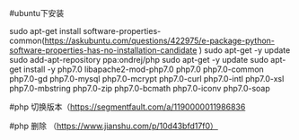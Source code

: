 #ubuntu下安装



sudo apt-get install software-properties-common(https://askubuntu.com/questions/422975/e-package-python-software-properties-has-no-installation-candidate
)
sudo apt-get -y update
sudo add-apt-repository ppa:ondrej/php
sudo apt-get -y update
sudo apt-get install -y php7.0 libapache2-mod-php7.0 php7.0 php7.0-common php7.0-gd php7.0-mysql php7.0-mcrypt php7.0-curl php7.0-intl php7.0-xsl php7.0-mbstring php7.0-zip php7.0-bcmath php7.0-iconv php7.0-soap


#php 切换版本（https://segmentfault.com/a/1190000011986836

#php 删除 （https://www.jianshu.com/p/10d43bfd17f0）
